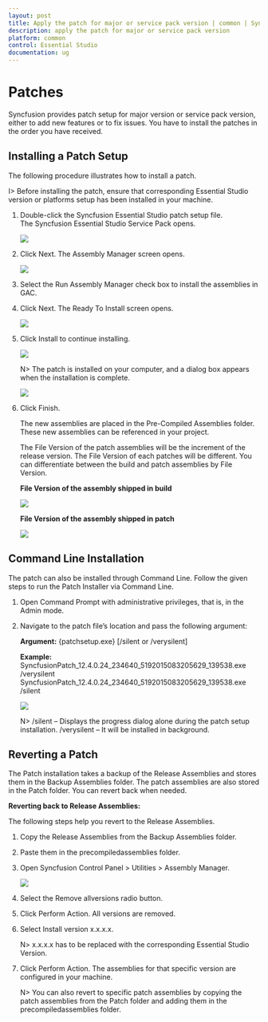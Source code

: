 ```yaml
---
layout: post
title: Apply the patch for major or service pack version | common | Syncfusion
description: apply the patch for major or service pack version
platform: common
control: Essential Studio
documentation: ug
---
```


# Patches

Syncfusion provides patch setup for major version or service pack version, either to add new features or to fix issues. You have to install the patches in the order you have received.


## Installing a Patch Setup

The following procedure illustrates how to install a patch.


I> Before installing the patch, ensure that corresponding Essential Studio version or platforms setup has been installed in your machine.



1. Double-click the Syncfusion Essential Studio patch setup file. The Syncfusion Essential Studio Service Pack opens.
   
   ![](Patches_images/Installing-a-Patch-Setup_img2.png)




2. Click Next. The Assembly Manager screen opens.
   
   ![](Patches_images/Installing-a-Patch-Setup_img3.png)




3. Select the Run Assembly Manager check box to install the assemblies in GAC.

4. Click Next. The Ready To Install screen opens.
   
   ![](Patches_images/Installing-a-Patch-Setup_img4.png)




5. Click Install to continue installing.
   
   ![](Patches_images/Installing-a-Patch-Setup_img5.png)

   N> The patch is installed on your computer, and a dialog box appears when the installation is complete.



    ![](Patches_images/Installing-a-Patch-Setup_img7.png)


6. Click Finish. 

   The new assemblies are placed in the Pre-Compiled Assemblies folder. These new assemblies can be referenced in your project.
   
   The File Version of the patch assemblies will be the increment of the release version. The File Version of each patches will be different. You can differentiate between the build and patch assemblies by File Version. 
   
   **File Version of the assembly shipped in build**
   
   ![](Patches_images/Installing-a-Patch-Setup_img8.png)
   
   **File Version of the assembly shipped in patch**
   
   ![](Patches_images/Installing-a-Patch-Setup_img9.png)




   
## Command Line Installation

The patch can also be installed through Command Line. Follow the given steps to run the Patch Installer via Command Line. 

1. Open Command Prompt with administrative privileges, that is, in the Admin mode.
2. Navigate to the patch file’s location and pass the following argument:
   
   **Argument:** {patchsetup.exe} [/silent or /verysilent]

   **Example:**
   SyncfusionPatch_12.4.0.24_234640_5192015083205629_139538.exe /verysilent  
   SyncfusionPatch_12.4.0.24_234640_5192015083205629_139538.exe /silent         
   
   ![](Patches_images/Command-Line-Installation_img1.png)
   
  
    N> /silent – Displays the progress dialog alone during the patch setup installation.
	/verysilent – It will be installed in background.


## Reverting a Patch

The Patch installation takes a backup of the Release Assemblies and stores them in the Backup Assemblies folder. The patch assemblies are also stored in the Patch folder. You can revert back when needed. 

**Reverting back to Release Assemblies:** 

The following steps help you revert to the Release Assemblies. 

1. Copy the Release Assemblies from the Backup Assemblies folder.
2. Paste them in the precompiledassemblies folder.
3. Open Syncfusion Control Panel > Utilities > Assembly Manager.



   ![](Patches_images/Reverting-a-Patch_img1.png)





4. Select the Remove allversions radio button.
5. Click Perform Action. All versions are removed.
6. Select Install version x.x.x.x.



   N> x.x.x.x has to be replaced with the corresponding Essential Studio Version.

7. Click Perform Action. The assemblies for that specific version are configured in your machine.


   N> You can also revert to specific patch assemblies by copying the patch assemblies from the Patch folder and adding them in the precompiledassemblies folder.

